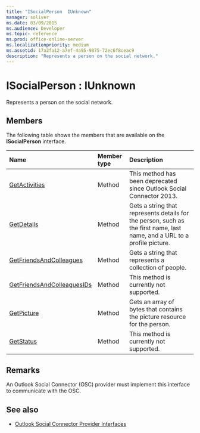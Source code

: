 ```yaml
---
title: "ISocialPerson  IUnknown"
manager: soliver
ms.date: 03/09/2015
ms.audience: Developer
ms.topic: reference
ms.prod: office-online-server
ms.localizationpriority: medium
ms.assetid: 17a2fa12-a7ef-4a95-9875-72ec6f8ceac9
description: "Represents a person on the social network."
---
```


# ISocialPerson : IUnknown

Represents a person on the social network.
  
## Members

The following table shows the members that are available on the **ISocialPerson** interface. 
  
|**Name**|**Member type**|**Description**|
|:-----|:-----|:-----|
|[GetActivities](isocialperson-getactivities.md) <br/> |Method  <br/> |This method has been deprecated since Outlook Social Connector 2013.  <br/> |
|[GetDetails](isocialperson-getdetails.md) <br/> |Method  <br/> |Gets a string that represents details for the person, such as the first name, last name, and a URL to a profile picture.  <br/> |
|[GetFriendsAndColleagues](isocialperson-getfriendsandcolleagues.md) <br/> |Method  <br/> |Gets a string that represents a collection of people.  <br/> |
|[GetFriendsAndColleaguesIDs](isocialperson-getfriendsandcolleaguesids.md) <br/> |Method  <br/> |This method is currently not supported.  <br/> |
|[GetPicture](isocialperson-getpicture.md) <br/> |Method  <br/> |Gets an array of bytes that contains the picture resource for the person.  <br/> |
|[GetStatus](isocialperson-getstatus.md) <br/> |Method  <br/> |This method is currently not supported.  <br/> |
   
## Remarks

An Outlook Social Connector (OSC) provider must implement this interface to communicate with the OSC.
  
## See also

- [Outlook Social Connector Provider Interfaces](outlook-social-connector-provider-interfaces.md)

